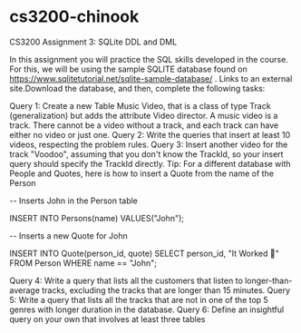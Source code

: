 # cs3200-chinook
CS3200 Assignment 3: SQLite DDL and DML

In this assignment you will practice the SQL skills developed in the course. For this, we will be using the sample SQLITE database found on https://www.sqlitetutorial.net/sqlite-sample-database/ . Links to an external site.Download the database, and then, complete the following tasks:

 

Query 1: Create a new Table Music Video, that is a class of type Track (generalization) but adds the attribute Video director. A music video is a track. There cannot be a video without a track, and each track can have either no video or just one. 
Query 2: Write the queries that insert at least 10 videos, respecting the problem rules.
Query 3:  Insert another video for the track "Voodoo", assuming that you don't know the TrackId, so your insert query should specify the TrackId directly.
Tip: For a different database with People and Quotes, here is how to insert a Quote from the name of the Person

-- Inserts John in the Person table

INSERT INTO Persons(name) VALUES("John");

-- Inserts a new Quote for John

INSERT INTO Quote(person_id, quote)
    SELECT person_id, "It Worked 🎉"
    FROM Person
    WHERE name == "John";

Query 4:  Write a query that lists all the customers that listen to longer-than-average tracks, excluding the tracks that are longer than 15 minutes. 
Query 5:  Write a query that lists all the tracks that are not in one of the top 5 genres with longer duration in the database. 
Query 6:  Define an insightful query on your own that involves at least three tables
